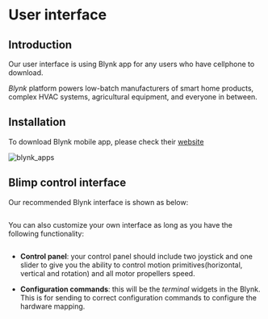 

# User interface

## Introduction

Our user interface is using Blynk app for any users who have cellphone to download.

*Blynk* platform powers low-batch manufacturers of smart home products, complex HVAC systems, agricultural equipment, and everyone in between.

## Installation

To download Blynk mobile app, please check their [website](https://docs.blynk.io/en/downloads/blynk-apps-for-ios-and-android)

![blynk_apps]()

## Blimp control interface

Our recommended Blynk interface is shown as below:

![]()

You can also customize your own interface as long as you have the following functionality:

![]()

- **Control panel**: your control panel should include two joystick and one slider to give you the ability to control motion primitives(horizontal, vertical and rotation) and all motor propellers speed.

- **Configuration commands**: this will be the *terminal* widgets in the Blynk. This is for sending to correct configuration commands to configure the hardware mapping.

  ​


